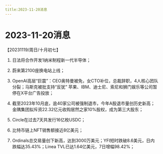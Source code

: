 ```yaml
---
title:2023-11-20消息
---
```

# 2023-11-20消息
【20231119/周日/十月初七】
1. 日法将合作开发1纳米制程新一代半导体；

2. 蔚来第2100座换电站上线；

3. OpenAI高层“巨震”：CEO奥特曼被免，女CTO补位，总裁辞职，4人核心团队分裂；马斯克被批支持“反犹” 苹果、IBM、迪士尼、索尼和狮门娱乐等公司暂停在X平台广告投放；

4. 截至2023年10月底，逾40家公司被强制退市，今年A股退市量创历史新高；
金隅集团拟斥资22.32亿元收购居然之家10%股权，成为第三大股东；

5. Circle在过去7天共发行16亿枚USDC；

6. 比特币链上NFT销售额接近8亿美元；

7. Ordinals总交易量创下新高，达到3000万美元；YFI短时跌破8.6美元，日内跌幅达35.43%；Linea TVL已达1.64亿美元，7日增幅98.42%；